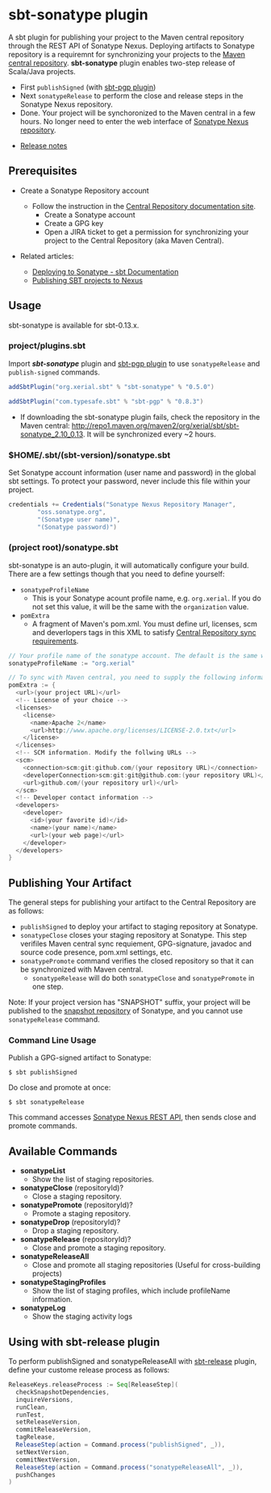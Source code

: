 sbt-sonatype plugin
======

A sbt plugin for publishing your project to the Maven central repository through the REST API of Sonatype Nexus. Deploying artifacts to Sonatype repository is a requiremnt for synchronizing your projects to the [Maven central repository](http://repo1.maven.org/maven2/). __sbt-sonatype__ plugin enables two-step release of Scala/Java projects.

 * First `publishSigned` (with [sbt-pgp plugin](http://www.scala-sbt.org/sbt-pgp/))
 * Next `sonatypeRelease` to perform the close and release steps in the Sonatype Nexus repository. 
 * Done. Your project will be synchoronized to the Maven central in a few hours. No longer need to enter the web interface of [Sonatype Nexus repository](http://oss.sonatype.org/).

- [Release notes](ReleaseNotes.md)

## Prerequisites
 
 * Create a Sonatype Repository account 
   * Follow the instruction in the [Central Repository documentation site](http://central.sonatype.org). 
     * Create a Sonatype account
     * Create a GPG key
     * Open a JIRA ticket to get a permission for synchronizing your project to the Central Repository (aka Maven Central).

 * Related articles:
    * [Deploying to Sonatype - sbt Documentation](http://www.scala-sbt.org/release/docs/Community/Using-Sonatype.html)
    * [Publishing SBT projects to Nexus](http://www.cakesolutions.net/teamblogs/2012/01/28/publishing-sbt-projects-to-nexus/)

## Usage

sbt-sonatype is available for sbt-0.13.x.

### project/plugins.sbt

Import ***sbt-sonatype*** plugin and [sbt-pgp plugin](http://www.scala-sbt.org/sbt-pgp/) to use `sonatypeRelease` and `publish-signed` commands.
```scala
addSbtPlugin("org.xerial.sbt" % "sbt-sonatype" % "0.5.0")

addSbtPlugin("com.typesafe.sbt" % "sbt-pgp" % "0.8.3")
```

 * If downloading the sbt-sonatype plugin fails, check the repository in the Maven central: <http://repo1.maven.org/maven2/org/xerial/sbt/sbt-sonatype_2.10_0.13>. It will be synchronized every ~2 hours.

### $HOME/.sbt/(sbt-version)/sonatype.sbt

Set Sonatype account information (user name and password) in the global sbt settings. To protect your password, never include this file within your project.

```scala
credentials += Credentials("Sonatype Nexus Repository Manager",
	    "oss.sonatype.org",
	    "(Sonatype user name)",
	    "(Sonatype password)")
```

### (project root)/sonatype.sbt

sbt-sonatype is an auto-plugin, it will automatically configure your build. There are a few settings though that you need to define yourself:

  * `sonatypeProfileName` 
     * This is your Sonatype acount profile name, e.g. `org.xerial`. If you do not set this value, it will be the same with the `organization` value.
  * `pomExtra`
     * A fragment of Maven's pom.xml. You must define url, licenses, scm and deverlopers tags in this XML to satisfy [Central Repository sync requirements](http://central.sonatype.org/pages/requirements.html).
  

```scala
// Your profile name of the sonatype account. The default is the same with the organization value
sonatypeProfileName := "org.xerial"

// To sync with Maven central, you need to supply the following information:
pomExtra := {
  <url>(your project URL)</url>
  <!-- License of your choice -->
  <licenses>
    <license>
      <name>Apache 2</name>
      <url>http://www.apache.org/licenses/LICENSE-2.0.txt</url>
    </license>
  </licenses>
  <!-- SCM information. Modify the follwing URLs -->
  <scm>
    <connection>scm:git:github.com/(your repository URL)</connection>
    <developerConnection>scm:git:git@github.com:(your repository URL)</developerConnection>
    <url>github.com/(your repository url)</url>
  </scm>
  <!-- Developer contact information -->
  <developers>
    <developer>
      <id>(your favorite id)</id>
      <name>(your name)</name>
      <url>(your web page)</url>
    </developer>
  </developers>
}
```

## Publishing Your Artifact

The general steps for publishing your artifact to the Central Repository are as follows: 

 * `publishSigned` to deploy your artifact to staging repository at Sonatype.
 * `sonatypeClose` closes your staging repository at Sonatype. This step verifiles Maven central sync requiement, GPG-signature, javadoc and source code presence, pom.xml settings, etc.
 * `sonatypePromote` command verifies the closed repository so that it can be synchronized with Maven central. 
   * `sonatypeRelease` will do both `sonatypeClose` and `sonatypePromote` in one step.

Note: If your project version has "SNAPSHOT" suffix, your project will be published to the [snapshot repository](http://oss.sonatype.org/content/repositories/snapshots) of Sonatype, and you cannot use `sonatypeRelease` command. 

### Command Line Usage

Publish a GPG-signed artifact to Sonatype:
```
$ sbt publishSigned
```

Do close and promote at once:
```
$ sbt sonatypeRelease
```
This command accesses [Sonatype Nexus REST API](https://oss.sonatype.org/nexus-staging-plugin/default/docs/index.html), then sends close and promote commands. 


## Available Commands

* __sonatypeList__
  * Show the list of staging repositories.
* __sonatypeClose__ (repositoryId)?
  * Close a staging repository.
* __sonatypePromote__ (repositoryId)?
  * Promote a staging repository.
* __sonatypeDrop__ (repositoryId)?
  * Drop a staging repository.
* __sonatypeRelease__ (repositoryId)?
  * Close and promote a staging repository.
* __sonatypeReleaseAll__
  * Close and promote all staging repositories (Useful for cross-building projects)
* __sonatypeStagingProfiles__
  * Show the list of staging profiles, which include profileName information.
* __sonatypeLog__
  * Show the staging activity logs

## Using with sbt-release plugin

To perform publishSigned and sonatypeReleaseAll with [sbt-release](https://github.com/sbt/sbt-release) plugin, define your custome release process as follows:

```scala
ReleaseKeys.releaseProcess := Seq[ReleaseStep](
  checkSnapshotDependencies,
  inquireVersions,
  runClean,
  runTest,
  setReleaseVersion,
  commitReleaseVersion,
  tagRelease,
  ReleaseStep(action = Command.process("publishSigned", _)),
  setNextVersion,
  commitNextVersion,
  ReleaseStep(action = Command.process("sonatypeReleaseAll", _)),
  pushChanges
)

```
